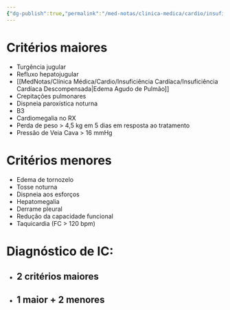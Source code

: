 ```yaml
---
{"dg-publish":true,"permalink":"/med-notas/clinica-medica/cardio/insuficiencia-cardiaca/criterios-de-framingham/","tags":["review"]}
---
```


# Critérios maiores
- Turgência jugular
- Refluxo hepatojugular
- [[MedNotas/Clínica Médica/Cardio/Insuficiência Cardíaca/Insuficiência Cardíaca Descompensada\|Edema Agudo de Pulmão]]
- Crepitações pulmonares
- Dispneia paroxística noturna
- B3
- Cardiomegalia no RX
- Perda de peso > 4,5 kg em 5 dias em resposta ao tratamento
- Pressão de Veia Cava > 16 mmHg
# Critérios menores
- Edema de tornozelo
- Tosse noturna
- Dispneia aos esforços
- Hepatomegalia
- Derrame pleural
- Redução da capacidade funcional
- Taquicardia (FC > 120 bpm)

# Diagnóstico de IC: 
- ## 2 critérios maiores
- ## 1 maior + 2 menores